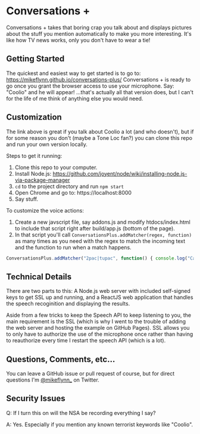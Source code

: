 Conversations + 
==================

Conversations + takes that boring crap you talk about and displays pictures about the stuff you mention automatically to make you more interesting. It's like how TV news works, only you don't have to wear a tie!

## Getting Started
The quickest and easiest way to get started is to go to: https://mikeflynn.github.io/conversations-plus/ Conversations + is ready to go once you grant the browser access to use your microphone. Say: "Coolio" and he will appear! ...that's actually all that version does, but I can't for the life of me think of anything else you would need.

## Customization
The link above is great if you talk about Coolio a lot (and who doesn't), but if for some reason you don't (maybe a Tone Loc fan?) you can clone this repo and run your own version locally.

Steps to get it running:

1. Clone this repo to your computer.
2. Install Node.js: https://github.com/joyent/node/wiki/installing-node.js-via-package-manager
3. `cd` to the project directory and run `npm start`
4. Open Chrome and go to: https://localhost:8000
5. Say stuff.

To customize the voice actions:

1. Create a new javscript file, say addons.js and modify htdocs/index.html to include that script right after build/app.js (bottom of the page).
2. In that script you'll call `ConversationsPlus.addMatcher(regex, function)` as many times as you need with the regex to match the incoming text and the function to run when a match happens.
```javascript
ConversationsPlus.addMatcher("2pac|tupac", function() { console.log("California Love!"); }); 
```

## Technical Details
There are two parts to this: A Node.js web server with included self-signed keys to get SSL up and running, and a ReactJS web application that handles the speech recoginition and displaying the results.

Aside from a few tricks to keep the Speech API to keep listening to you, the main requirement is the SSL (which is why I went to the trouble of adding the web server and hosting the example on GitHub Pages). SSL allows you to only have to authorize the use of the microphone once rather than having to reauthorize every time I restart the speech API (which is a lot).

## Questions, Comments, etc...
You can leave a GitHub issue or pull request of course, but for direct questions I'm [@mikeflynn_](https://twitter.com/mikeflyn_) on Twitter.

## Security Issues

Q: If I turn this on will the NSA be recording everything I say?

A: Yes. Especially if you mention any known terrorist keywords like "Coolio".
